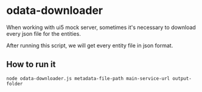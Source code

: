 # odata-downloader

When working with ui5 mock server, sometimes it's necessary to download every json file for the entities.

After running this script, we will get every entity file in json format.

## How to run it
    node odata-downloader.js metadata-file-path main-service-url output-folder